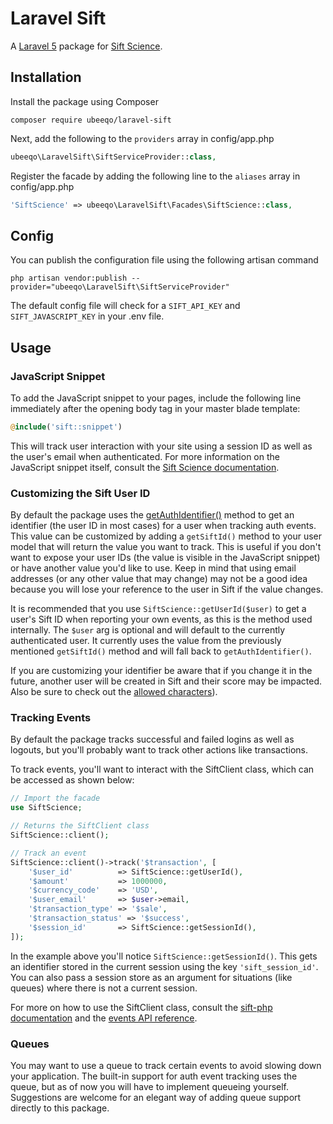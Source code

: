 # Laravel Sift

A [Laravel 5](https://laravel.com/) package for [Sift Science](https://siftscience.com/).

## Installation

Install the package using Composer
```
composer require ubeeqo/laravel-sift
```

Next, add the following to the `providers` array in config/app.php
```php
ubeeqo\LaravelSift\SiftServiceProvider::class,
```

Register the facade by adding the following line to the `aliases` array in config/app.php
```php
'SiftScience' => ubeeqo\LaravelSift\Facades\SiftScience::class,
```

## Config

You can publish the configuration file using the following artisan command
```
php artisan vendor:publish --provider="ubeeqo\LaravelSift\SiftServiceProvider"
```

The default config file will check for a `SIFT_API_KEY` and `SIFT_JAVASCRIPT_KEY` in your .env file.

## Usage

### JavaScript Snippet
To add the JavaScript snippet to your pages, include the following line immediately after the opening body tag in your master blade template:

```php
@include('sift::snippet')
```

This will track user interaction with your site using a session ID as well as the user's email when authenticated. For more information on the JavaScript snippet itself, consult the [Sift Science documentation](https://siftscience.com/developers/docs/javascript/javascript-api).

### Customizing the Sift User ID
By default the package uses the [getAuthIdentifier()](https://github.com/laravel/framework/blob/5.2/src/Illuminate/Contracts/Auth/Authenticatable.php#L19) method to get an identifier (the user ID in most cases) for a user when tracking auth events. This value can be customized by adding a `getSiftId()` method to your user model that will return the value you want to track. This is useful if you don't want to expose your user IDs (the value is visible in the JavaScript snippet) or have another value you'd like to use. Keep in mind that using email addresses (or any other value that may change) may not be a good idea because you will lose your reference to the user in Sift if the value changes.

It is recommended that you use `SiftScience::getUserId($user)` to get a user's Sift ID when reporting your own events, as this is the method used internally. The `$user` arg is optional and will default to the currently authenticated user. It currently uses the value from the previously mentioned `getSiftId()` method and will fall back to `getAuthIdentifier()`.

If you are customizing your identifier be aware that if you change it in the future, another user will be created in Sift and their score may be impacted. Also be sure to check out the [allowed characters](https://support.siftscience.com/hc/en-us/articles/202116248-What-characters-can-I-use-in-my-User-ID-)).

### Tracking Events
By default the package tracks successful and failed logins as well as logouts, but you'll probably want to track other actions like transactions.

To track events, you'll want to interact with the SiftClient class, which can be accessed as shown below:
```php
// Import the facade
use SiftScience;

// Returns the SiftClient class
SiftScience::client();

// Track an event
SiftScience::client()->track('$transaction', [
    '$user_id'          => SiftScience::getUserId(),
    '$amount'           => 1000000,
    '$currency_code'    => 'USD',
    '$user_email'       => $user->email,
    '$transaction_type' => '$sale',
    '$transaction_status' => '$success',
    '$session_id'       => SiftScience::getSessionId(),
]);
```

In the example above you'll notice `SiftScience::getSessionId()`. This gets an identifier stored in the current session using the key `'sift_session_id'`. You can also pass a session store as an argument for situations (like queues) where there is not a current session.

For more on how to use the SiftClient class, consult the [sift-php documentation](https://github.com/SiftScience/sift-php) and the [events API reference](https://siftscience.com/developers/docs/php/events-api/overview).

### Queues
You may want to use a queue to track certain events to avoid slowing down your application. The built-in support for auth event tracking uses the queue, but as of now you will have to implement queueing yourself. Suggestions are welcome for an elegant way of adding queue support directly to this package.
